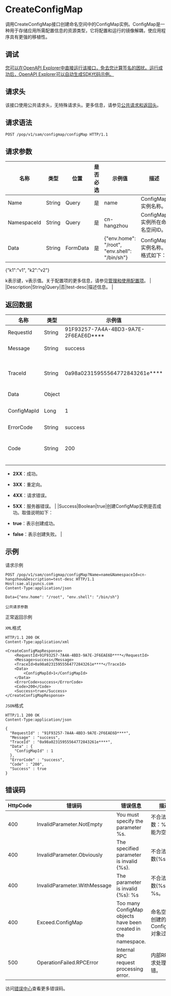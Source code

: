 # CreateConfigMap

调用CreateConfigMap接口创建命名空间中的ConfigMap实例。ConfigMap是一种用于存储应用所需配置信息的资源类型，它将配置和运行的镜像解耦，使应用程序具有更强的移植性。

## 调试

[您可以在OpenAPI Explorer中直接运行该接口，免去您计算签名的困扰。运行成功后，OpenAPI Explorer可以自动生成SDK代码示例。](https://api.aliyun.com/#product=sae&api=CreateConfigMap&type=ROA&version=2019-05-06)

## 请求头

该接口使用公共请求头，无特殊请求头。更多信息，请参见[公共请求和返回头](~~126964~~)。

## 请求语法

```
POST /pop/v1/sam/configmap/configMap HTTP/1.1
```

## 请求参数

|名称|类型|位置|是否必选|示例值|描述|
|--|--|--|----|---|--|
|Name|String|Query|是|name|ConfigMap实例名称。 |
|NamespaceId|String|Query|是|cn-hangzhou|ConfigMap实例所在命名空间ID。 |
|Data|String|FormData|是|\{"env.home": "/root", "env.shell": "/bin/sh"\}|ConfigMap实例名称。格式如下：

 \{"k1":"v1", "k2":"v2"\}

 k表示键，v表示值。关于配置项的更多信息，请参见[管理和使用配置项](~~171326~~)。 |
|Description|String|Query|否|test-desc|描述信息。 |

## 返回数据

|名称|类型|示例值|描述|
|--|--|---|--|
|RequestId|String|91F93257-7A4A-4BD3-9A7E-2F6EAE6D\*\*\*\*|请求ID。 |
|Message|String|success|调用结果的附加信息。 |
|TraceId|String|0a98a02315955564772843261e\*\*\*\*|调用链ID，用于精确查询调用信息。 |
|Data|Object| |返回结果。 |
|ConfigMapId|Long|1|创建成功的ConfigMap实例ID。 |
|ErrorCode|String|success|错误码。 |
|Code|String|200|接口状态或POP错误码。取值说明如下：

 -   **2XX**：成功。
-   **3XX**：重定向。
-   **4XX**：请求错误。
-   **5XX**：服务器错误。 |
|Success|Boolean|true|创建ConfigMap实例是否成功。取值说明如下：

 -   **true**：表示创建成功。
-   **false**：表示创建失败。 |

## 示例

请求示例

```
POST /pop/v1/sam/configmap/configMap?Name=name&NamespaceId=cn-hangzhou&Description=test-desc HTTP/1.1
Host:sae.aliyuncs.com
Content-Type:application/json

Data={"env.home": "/root", "env.shell": "/bin/sh"}

公共请求参数
```

正常返回示例

`XML`格式

```
HTTP/1.1 200 OK
Content-Type:application/xml

<CreateConfigMapResponse>
    <RequestId>91F93257-7A4A-4BD3-9A7E-2F6EAE6D****</RequestId>
    <Message>success</Message>
    <TraceId>0a98a02315955564772843261e****</TraceId>
    <Data>
        <ConfigMapId>1</ConfigMapId>
    </Data>
    <ErrorCode>success</ErrorCode>
    <Code>200</Code>
    <Success>true</Success>
</CreateConfigMapResponse>
```

`JSON`格式

```
HTTP/1.1 200 OK
Content-Type:application/json

{
  "RequestId" : "91F93257-7A4A-4BD3-9A7E-2F6EAE6D****",
  "Message" : "success",
  "TraceId" : "0a98a02315955564772843261e****",
  "Data" : {
    "ConfigMapId" : 1
  },
  "ErrorCode" : "success",
  "Code" : "200",
  "Success" : true
}
```

## 错误码

|HttpCode|错误码|错误信息|描述|
|--------|---|----|--|
|400|InvalidParameter.NotEmpty|You must specify the parameter %s.|不合法的参数：%s不能为空。|
|400|InvalidParameter.Obviously|The specified parameter is invalid \{%s\}.|不合法的参数\{%s\}。|
|400|InvalidParameter.WithMessage|The parameter is invalid \{%s\}: %s|不合法的参数\{%s\}：%s。|
|400|Exceed.ConfigMap|Too many ConfigMap objects have been created in the namespace.|命名空间中创建的ConfigMap对象过多。|
|500|OperationFailed.RPCError|Internal RPC request processing error.|内部RPC请求处理报错。|

访问[错误中心](https://error-center.aliyun.com/status/product/sae)查看更多错误码。

